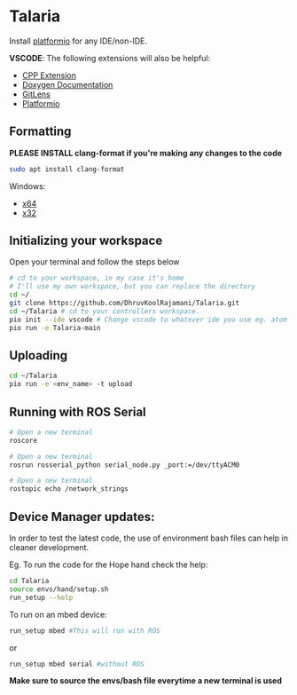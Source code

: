 # Talaria

Install [platformio](https://platformio.org/platformio-ide) for any IDE/non-IDE.  

**VSCODE**: The following extensions will also be helpful:
 - [CPP Extension](https://marketplace.visualstudio.com/items?itemName=ms-vscode.cpptools)
 - [Doxygen Documentation](https://marketplace.visualstudio.com/items?itemName=cschlosser.doxdocgen)
 - [GitLens](https://marketplace.visualstudio.com/items?itemName=eamodio.gitlens)
 - [Platformio](https://marketplace.visualstudio.com/items?itemName=platformio.platformio-ide)

## Formatting

**PLEASE INSTALL clang-format if you're making any changes to the code**  

```bash
sudo apt install clang-format
```

Windows:  
 - [x64](http://llvm.org/releases/3.7.0/LLVM-3.7.0-win64.exe)
 - [x32](http://llvm.org/releases/3.7.0/LLVM-3.7.0-win32.exe)

## Initializing your workspace

Open your terminal and follow the steps below  

```bash
# cd to your workspace, in my case it's home
# I'll use my own workspace, but you can replace the directory
cd ~/
git clone https://github.com/DhruvKoolRajamani/Talaria.git
cd ~/Talaria # cd to your controllers workspace.
pio init --ide vscode # Change vscode to whatever ide you use eg. atom
pio run -e Talaria-main
```

## Uploading

```bash
cd ~/Talaria
pio run -e <env_name> -t upload
```

## Running with ROS Serial

```bash
# Open a new terminal
roscore

# Open a new terminal
rosrun rosserial_python serial_node.py _port:=/dev/ttyACM0

# Open a new terminal
rostopic echo /network_strings
```

## Device Manager updates:  

In order to test the latest code, the use of environment bash files can help in 
cleaner development.  

Eg. To run the code for the Hope hand check the help:

```bash
cd Talaria
source envs/hand/setup.sh
run_setup --help
```

To run on an mbed device:  

```bash
run_setup mbed #This will run with ROS
```

or  

```bash
run_setup mbed serial #without ROS
```

**Make sure to source the envs/bash file everytime a new terminal is used**
